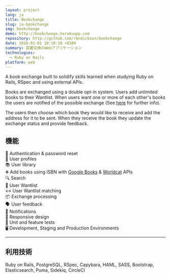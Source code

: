 ```yaml
---
layout: project
lang: ja
title: Bookchange
slug: ja-bookchange
img: bookchange
demo: http://bookchange.herokuapp.com
repository: http://github.com/rbndickson/bookchange
date: 2016-01-01 10:10:10 +0100
summary: 図書交換のWebアプリケーション
technologies:
  - Ruby on Rails
platform: web
---
```

A book exchange built to solidify skills learned when studying Ruby on Rails, RSpec and using external APIs.

Books are exchanged using a double opt-in system. Users add unlimited books to their Wantlist. When users want one or more of each other's books the users are notified of the possible exchange (See [here](http://bookchange.herokuapp.com/learnmore) for further info).

The users then choose which book they would like to receive and add the address for it to be sent. When they receive the book they update the exchange status and provide feedback.

## 機能

🔑 Authentication & password reset  
👤 User profiles  
📚 User library  
➕ Add books using ISBN with <a href="https://developers.google.com/books/docs/v1/using">Google Books</a> & <a href="http://xisbn.worldcat.org/xisbnadmin/doc/api.htm">Worldcat</a> APIs  
🔍 Search  
📗 User Wantlist  
↔️ User Wantlist matching  
📦 Exchange processing  
🗣 User feedback  
🔔 Notifications  
📱 Responsive design  
📝 Unit and feature tests  
🖥 Development, Staging and Production Environments  

---

## 利用技術

Ruby on Rails, PostgreSQL, RSpec, Capybara, HAML, SASS, Bootstrap, Elasticsearch, Puma, Sidekiq, CircleCI
